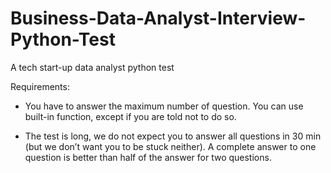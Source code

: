 # Business-Data-Analyst-Interview-Python-Test

A tech start-up data analyst python test

Requirements: 

- You have to answer the maximum number of question. You can use built-in function, except if you are told not to do so.

- The test is long, we do not expect you to answer all questions in 30 min (but we don’t want you to be stuck neither). A complete answer to one question is better than half of the answer for two questions.